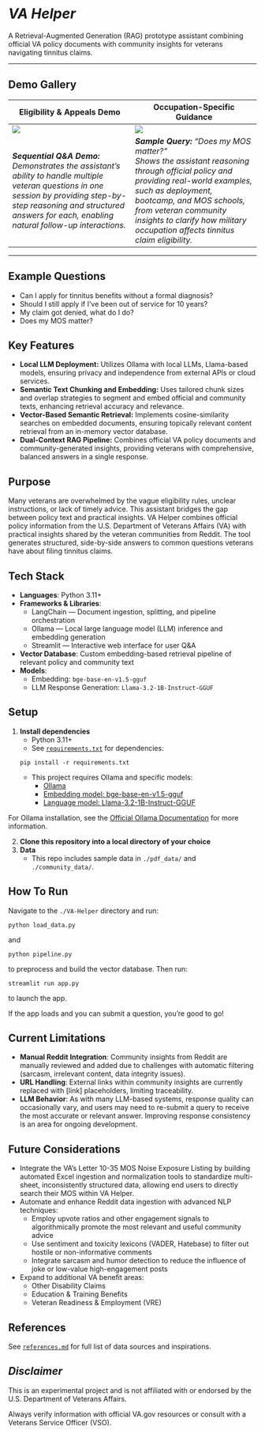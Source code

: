 # _VA Helper_
A Retrieval-Augmented Generation (RAG) prototype assistant combining official VA policy documents with community insights for veterans navigating tinnitus claims.

---
## Demo Gallery

| Eligibility & Appeals Demo                               | Occupation-Specific Guidance                              |
|------------------------------------------------------|-----------------------------------------------------|
| ![](../assets/long_gif.gif)                     | ![](../assets/q4_mos.gif)                       |
| <i> <b>Sequential Q&A Demo:</b> Demonstrates the assistant’s ability to handle multiple veteran questions in one session by providing step-by-step reasoning and structured answers for each, enabling natural follow-up interactions. </i> | <i> <b>Sample Query:</b> “Does my MOS matter?”<br> Shows the assistant reasoning through official policy and providing real-world examples, such as deployment, bootcamp, and MOS schools, from veteran community insights to clarify how military occupation affects tinnitus claim eligibility.</i> |
---

## Example Questions
- Can I apply for tinnitus benefits without a formal diagnosis?
- Should I still apply if I’ve been out of service for 10 years?
- My claim got denied, what do I do?
- Does my MOS matter?

## Key Features
- **Local LLM Deployment:** Utilizes Ollama with local LLMs, Llama-based models, ensuring privacy and independence from external APIs or cloud services.
- **Semantic Text Chunking and Embedding:** Uses tailored chunk sizes and overlap strategies to segment and embed official and community texts, enhancing retrieval accuracy and relevance.
- **Vector-Based Semantic Retrieval:** Implements cosine-similarity searches on embedded documents, ensuring topically relevant content retrieval from an in-memory vector database.
- **Dual-Context RAG Pipeline:** Combines official VA policy documents and community-generated insights, providing veterans with comprehensive, balanced answers in a single response.

## Purpose
Many veterans are overwhelmed by the vague eligibility rules, unclear instructions, or lack of timely advice. This assistant bridges the gap between policy text and practical insights. VA Helper combines official policy information from the U.S. Department of Veterans Affairs (VA) with practical insights shared by the veteran communities from Reddit. The tool generates structured, side-by-side answers to common questions veterans have about filing tinnitus claims.

## Tech Stack
- **Languages**: Python 3.11+
- **Frameworks & Libraries**:
  - LangChain — Document ingestion, splitting, and pipeline orchestration
  - Ollama — Local large language model (LLM) inference and embedding generation
  - Streamlit — Interactive web interface for user Q&A
- **Vector Database**: Custom embedding-based retrieval pipeline of relevant policy and community text
- **Models**:
  - Embedding: `bge-base-en-v1.5-gguf`
  - LLM Response Generation: `Llama-3.2-1B-Instruct-GGUF`

## Setup
1. **Install dependencies**
   - Python 3.11+
   - See [`requirements.txt`](./requirements.txt) for dependencies:
   ```
   pip install -r requirements.txt
   ```
   - This project requires Ollama and specific models:
     - [Ollama](https://ollama.com/)
     - [Embedding model: bge-base-en-v1.5-gguf](https://huggingface.co/CompendiumLabs/bge-base-en-v1.5-gguf)
     - [Language model: Llama-3.2-1B-Instruct-GGUF](https://huggingface.co/bartowski/Llama-3.2-1B-Instruct-GGUF)

For Ollama installation, see the [Official Ollama Documentation](https://github.com/ollama/ollama/tree/main/docs) for more information.

2. **Clone this repository into a local directory of your choice**
3. **Data**
   - This repo includes sample data in `./pdf_data/` and `./community_data/`. 

## How To Run
Navigate to the `./VA-Helper` directory and run:
```
python load_data.py
```
and
```
python pipeline.py
```
to preprocess and build the vector database. Then run:
```
streamlit run app.py
```
to launch the app. 

If the app loads and you can submit a question, you’re good to go!

## Current Limitations
- **Manual Reddit Integration**: Community insights from Reddit are manually reviewed and added due to challenges with automatic filtering (sarcasm, irrelevant content, data integrity issues).
- **URL Handling**: External links within community insights are currently replaced with [link] placeholders, limiting traceability.
- **LLM Behavior**: As with many LLM-based systems, response quality can occasionally vary, and users may need to re-submit a query to receive the most accurate or relevant answer. Improving response consistency is an area for ongoing development.

## Future Considerations
- Integrate the VA’s Letter 10-35 MOS Noise Exposure Listing by building automated Excel ingestion and normalization tools to standardize multi-sheet, inconsistently structured data, allowing end users to directly search their MOS within VA Helper.
- Automate and enhance Reddit data ingestion with advanced NLP techniques:
  - Employ upvote ratios and other engagement signals to algorithmically promote the most relevant and useful community advice
  - Use sentiment and toxicity lexicons (VADER, Hatebase) to filter out hostile or non-informative comments
  - Integrate sarcasm and humor detection to reduce the influence of joke or low-value high-engagement posts
- Expand to additional VA benefit areas:
  - Other Disability Claims
  - Education & Training Benefits
  - Veteran Readiness & Employment (VRE)

## References
See [`references.md`](./references.md) for full list of data sources and inspirations.

## _Disclaimer_
This is an experimental project and is not affiliated with or endorsed by the U.S. Department of Veterans Affairs. 

Always verify information with official VA.gov resources or consult with a Veterans Service Officer (VSO).
